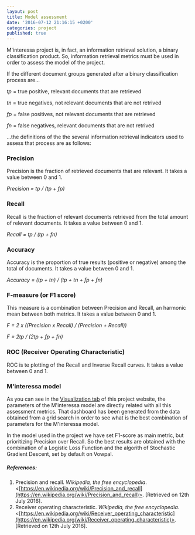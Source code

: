 ```yaml
---
layout: post
title: Model assessment
date: '2016-07-12 21:16:15 +0200'
categories: project
published: true
---
```

M'interessa project is, in fact, an information retrieval solution, a binary classification product. So, information retrieval metrics must be used in order to assess the model of the project.

If the different document groups generated after a binary classification process are...

_tp_ = true positive, relevant documents that are retrieved

_tn_ = true negatives, not relevant documents that are not retrived

_fp_ = false positives, not relevant documents that are retrieved

_fn_ = false negatives, relevant documents that are not retrived

...the definitions of the the several information retrieval indicators used to assess that process are as follows:

### Precision

Precision is the fraction of retrieved documents that are relevant. It takes a value between 0 and 1.

_Precision = tp / (tp + fp)_

### Recall

Recall is the fraction of relevant documents retrieved from the total amount of relevant documents. It takes a value between 0 and 1.

_Recall = tp / (tp + fn)_

### Accuracy

Accuracy is the proportion of true results (positive or negative) among the total of documents. It takes a value between 0 and 1.

_Accuracy = (tp + tn) / (tp + tn + fp + fn)_

### F-measure (or F1 score)

This measure is a combination between Precision and Recall, an harmonic mean between both metrics. It takes a value between 0 and 1.

_F = 2 x ((Precision x Recall) / (Precision + Recall))_

_F = 2tp / (2tp + fp + fn)_

### ROC (Receiver Operating Characteristic)

ROC is te plotting of the Recall and Inverse Recall curves. It takes a value between 0 and 1.

### M'interessa model

As you can see in the [Visualization tab](https://minteressa.github.io/visualization.html) of this project website, the parameters of the M'interessa model are directly related with all this assessment metrics. That dashboard has been generated from the data obtained from a grid search in order to see what is the best combination of parameters for the M'interessa model.

In the model used in the project we have set F1-score as main metric, but prioritizing Precision over Recall. So the best results are obtained with the combination of a Logistic Loss Function and the algorith of Stochastic Gradient Descent, set by default on Vowpal.

##### References:

1. Precision and recall. _Wikipedia, the free encyclopedia_. <[https://en.wikipedia.org/wiki/Precision_and_recall](https://en.wikipedia.org/wiki/Precision_and_recall)>. [Retrieved on 12th July 2016].
2. Receiver operating characteristic. _Wikipedia, the free encyclopedia_. <[https://en.wikipedia.org/wiki/Receiver_operating_characteristic](https://en.wikipedia.org/wiki/Receiver_operating_characteristic)>. [Retrieved on 12th July 2016].

